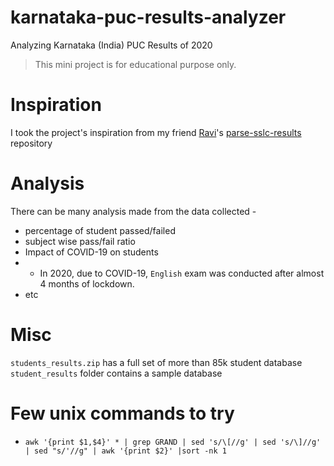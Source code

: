 # karnataka-puc-results-analyzer
Analyzing Karnataka (India) PUC Results of 2020

> This mini project is for educational purpose only.

# Inspiration
I took the project's inspiration from my friend [Ravi](https://www.github.com/ravisutrave)'s [parse-sslc-results](https://www.github.com/ravisutrave/parse-sslc-results) repository

# Analysis
There can be many analysis made from the data collected - 
- percentage of student passed/failed
- subject wise pass/fail ratio
- Impact of COVID-19 on students
- - In 2020, due to COVID-19, `English` exam was conducted after almost 4 months of lockdown. 
- etc


# Misc
`students_results.zip` has a full set of more than 85k student database
`student_results` folder contains a sample database

# Few unix commands to try
- `awk '{print $1,$4}' * | grep GRAND | sed 's/\[//g' | sed 's/\]//g' | sed "s/'//g" | awk '{print $2}' |sort -nk 1`
